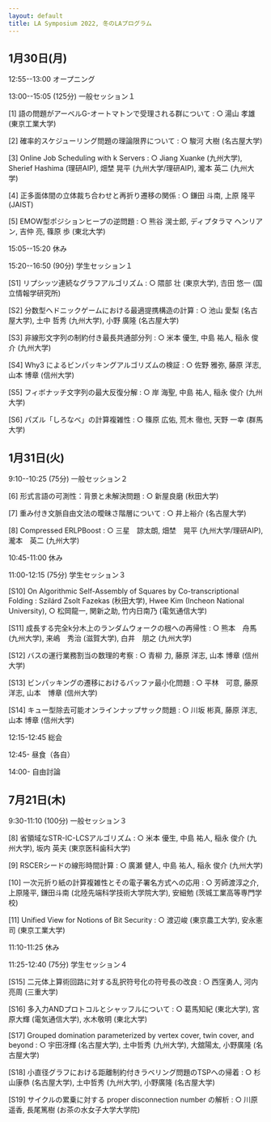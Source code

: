 ```yaml
---
layout: default
title: LA Symposium 2022, 冬のLAプログラム
---
```


 

1月30日(月)
--------
12:55--13:00 オープニング

13:00--15:05 (125分) 一般セッション１

[1] 語の問題がアーベルG-オートマトンで受理される群について
: ○ 湯山 孝雄 (東京工業大学)

[2] 確率的スケジューリング問題の理論限界について
: ○ 駿河 大樹 (名古屋大学)

[3] Online Job Scheduling with k Servers
: ○ Jiang Xuanke (九州大学), Sherief Hashima (理研AIP), 畑埜 晃平 (九州大学/理研AIP), 瀧本 英二 (九州大学)

[4] 正多面体間の立体裁ち合わせと再折り遷移の関係
: ○ 鎌田 斗南, 上原 隆平 (JAIST) 

[5] EMOW型ポジションヒープの逆問題
: ○ 熊谷 滉士郎, ディプタラマ ヘンリアン, 吉仲 亮, 篠原 歩 (東北大学)

15:05--15:20 休み

15:20--16:50 (90分) 学生セッション１

[S1] リプシッツ連続なグラフアルゴリズム
: ○ 隈部 壮 (東京大学), 𠮷田 悠一 (国立情報学研究所)

[S2] 分数型ヘドニックゲームにおける最適提携構造の計算
: ○ 池山 愛梨 (名古屋大学), 土中 哲秀 (九州大学), 小野 廣隆 (名古屋大学)

[S3] 非線形文字列の制約付き最長共通部分列
: ○ 米本 優生, 中島 祐人, 稲永 俊介 (九州大学)

[S4] Why3 によるビンパッキングアルゴリズムの検証
: ○ 佐野 雅弥, 藤原 洋志, 山本 博章 (信州大学)

[S5] フィボナッチ文字列の最大反復分解
: ○ 岸 海聖, 中島 祐人, 稲永 俊介 (九州大学)

[S6] パズル「しろなべ」の計算複雑性
: ○ 篠原 広佑, 荒木 徹也, 天野 一幸 (群馬大学)


1月31日(火)
--------
9:10--10:25 (75分) 一般セッション２

[6] 形式言語の可測性：背景と未解決問題
: ○ 新屋良磨 (秋田大学)

[7] 重み付き文脈自由文法の曖昧さ階層について
: ○ 井上裕介 (名古屋大学)

[8] Compressed ERLPBoost
: ○ 三星　諒太朗, 畑埜　晃平 (九州大学/理研AIP), 瀧本　英二 (九州大学)

10:45-11:00 休み

11:00-12:15 (75分) 学生セッション３

[S10] On Algorithmic Self-Assembly of Squares by Co-transcriptional Folding
: Szilárd Zsolt Fazekas (秋田大学), Hwee Kim (Incheon National University), ○ 松岡龍一, 関新之助, 竹内日南乃 (電気通信大学)

[S11] 成長する完全k分木上のランダムウォークの根への再帰性
: ○ 熊本　舟馬 (九州大学), 来嶋　秀治 (滋賀大学), 白井　朋之 (九州大学)

[S12] バスの運行業務割当の数理的考察
: ○ 青柳 力, 藤原 洋志, 山本 博章 (信州大学)

[S13] ビンパッキングの遷移におけるバッファ最小化問題
: ○ 平林　可意, 藤原　洋志, 山本　博章 (信州大学)

[S14] キュー型除去可能オンラインナップサック問題
: ○ 川坂 彬真, 藤原 洋志, 山本 博章 (信州大学)

12:15-12:45 総会

12:45- 昼食（各自）

14:00- 自由討論

7月21日(木)
--------
9:30-11:10 (100分) 一般セッション３

[8] 省領域なSTR-IC-LCSアルゴリズム
: ○ 米本 優生, 中島 祐人, 稲永 俊介 (九州大学), 坂内 英夫 (東京医科歯科大学)

[9] RSCERシードの線形時間計算
: ○ 廣瀬 健人, 中島 祐人, 稲永 俊介 (九州大学)

[10] 一次元折り紙の計算複雑性とその電子署名方式への応用
: ○ 芳師渡淳之介, 上原隆平, 鎌田斗南 (北陸先端科学技術大学院大学), 安細勉 (茨城工業高等専門学校)

[11] Unified View for Notions of Bit Security
: ○ 渡辺峻 (東京農工大学), 安永憲司 (東京工業大学)

11:10-11:25 休み

11:25-12:40 (75分) 学生セッション４

[S15] 二元体上算術回路に対する乱択符号化の符号長の改良
: ○ 西窪勇人, 河内亮周 (三重大学)

[S16] 多入力ANDプロトコルとシャッフルについて
: ○ 葛馬知紀 (東北大学), 宮原大輝 (電気通信大学), 水木敬明 (東北大学)

[S17] Grouped domination parameterized by vertex cover, twin cover, and beyond
: ○ 宇田冴輝 (名古屋大学), 土中哲秀 (九州大学), 大舘陽太, 小野廣隆 (名古屋大学)

[S18] 小直径グラフにおける距離制約付きラベリング問題のTSPへの帰着
: ○ 杉山康恭 (名古屋大学), 土中哲秀 (九州大学), 小野廣隆 (名古屋大学)

[S19] サイクルの累乗に対する proper disconnection number の解析
: ○ 川原遥香, 長尾篤樹 (お茶の水女子大学大学院)
